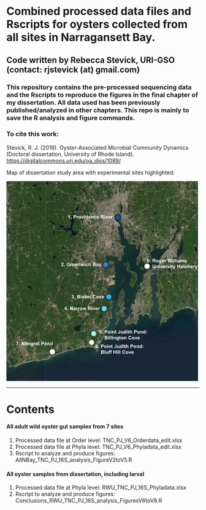 # Combined processed data files and Rscripts for oysters collected from all sites in Narragansett Bay.
## Code written by Rebecca Stevick, URI-GSO (contact: rjstevick (at) gmail.com)

### This repository contains the pre-processed sequencing data and the Rscripts to reproduce the figures in the final chapter of my dissertation. All data used has been previously published/analyzed in other chapters. This repo is mainly to save the R analysis and figure commands. 

### To cite this work: 
Stevick, R. J. (2019). Oyster-Associated Microbial Community Dynamics (Doctoral dissertation, University of Rhode Island). https://digitalcommons.uri.edu/oa_diss/1089/

Map of dissertation study area with experimental sites highlighted:

<img src="SiteMap.PNG" width="500">



----------------------------------------------------------------------------------------

# Contents

#### All adult wild oyster gut samples from 7 sites
1. Processed data file at Order level: TNC_PJ_V6_Orderdata_edit.xlsx
2. Processed data file at Phyla level: TNC_PJ_V6_Phyladata_edit.xlsx 
3. Rscript to analyze and produce figures: AllNBay_TNC_PJ_16S_analysis_FigureV2toV5.R

#### All oyster samples from dissertation, including larval
1. Processed data file at Phyla level: RWU_TNC_PJ_16S_Phyladata.xlsx
2. Rscript to analyze and produce figures: Conclusions_RWU_TNC_PJ_16S_analysis_FiguresV6toV8.R
